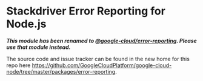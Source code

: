 # Stackdriver Error Reporting for Node.js

***This module has been renamed to [@google-cloud/error-reporting](https://www.npmjs.com/package/@google-cloud/error-reporting). Please use that module instead.***

The source code and issue tracker can be found in the new home for this repo here https://github.com/GoogleCloudPlatform/google-cloud-node/tree/master/packages/error-reporting.
